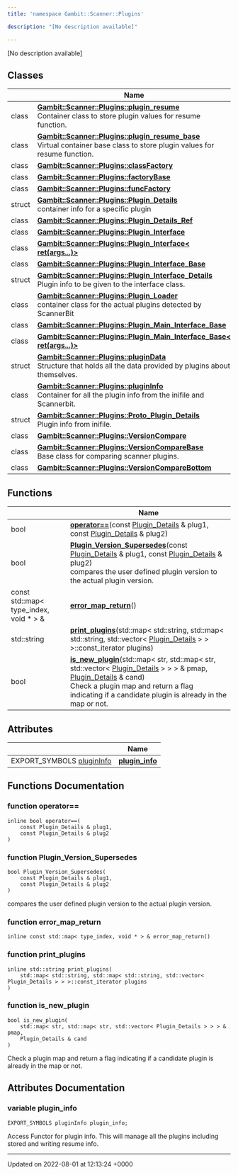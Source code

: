 ```yaml
---
title: 'namespace Gambit::Scanner::Plugins'

description: "[No description available]"

---
```







[No description available]

## Classes

|                | Name           |
| -------------- | -------------- |
| class | **[Gambit::Scanner::Plugins::__plugin_resume__](/documentation/code/classes/classgambit_1_1scanner_1_1plugins_1_1____plugin__resume____/)** <br>Container class to store plugin values for resume function.  |
| class | **[Gambit::Scanner::Plugins::__plugin_resume_base__](/documentation/code/classes/classgambit_1_1scanner_1_1plugins_1_1____plugin__resume__base____/)** <br>Virtual container base class to store plugin values for resume function.  |
| class | **[Gambit::Scanner::Plugins::classFactory](/documentation/code/classes/classgambit_1_1scanner_1_1plugins_1_1classfactory/)**  |
| class | **[Gambit::Scanner::Plugins::factoryBase](/documentation/code/classes/classgambit_1_1scanner_1_1plugins_1_1factorybase/)**  |
| class | **[Gambit::Scanner::Plugins::funcFactory](/documentation/code/classes/classgambit_1_1scanner_1_1plugins_1_1funcfactory/)**  |
| struct | **[Gambit::Scanner::Plugins::Plugin_Details](/documentation/code/classes/structgambit_1_1scanner_1_1plugins_1_1plugin__details/)** <br>container info for a specific plugin  |
| class | **[Gambit::Scanner::Plugins::Plugin_Details_Ref](/documentation/code/classes/classgambit_1_1scanner_1_1plugins_1_1plugin__details__ref/)**  |
| class | **[Gambit::Scanner::Plugins::Plugin_Interface](/documentation/code/classes/classgambit_1_1scanner_1_1plugins_1_1plugin__interface/)**  |
| class | **[Gambit::Scanner::Plugins::Plugin_Interface< ret(args...)>](/documentation/code/classes/classgambit_1_1scanner_1_1plugins_1_1plugin__interface_3_01ret_07args_8_8_8_08_4/)**  |
| class | **[Gambit::Scanner::Plugins::Plugin_Interface_Base](/documentation/code/classes/classgambit_1_1scanner_1_1plugins_1_1plugin__interface__base/)**  |
| struct | **[Gambit::Scanner::Plugins::Plugin_Interface_Details](/documentation/code/classes/structgambit_1_1scanner_1_1plugins_1_1plugin__interface__details/)** <br>Plugin info to be given to the interface class.  |
| class | **[Gambit::Scanner::Plugins::Plugin_Loader](/documentation/code/classes/classgambit_1_1scanner_1_1plugins_1_1plugin__loader/)** <br>container class for the actual plugins detected by ScannerBit  |
| class | **[Gambit::Scanner::Plugins::Plugin_Main_Interface_Base](/documentation/code/classes/classgambit_1_1scanner_1_1plugins_1_1plugin__main__interface__base/)**  |
| class | **[Gambit::Scanner::Plugins::Plugin_Main_Interface_Base< ret(args...)>](/documentation/code/classes/classgambit_1_1scanner_1_1plugins_1_1plugin__main__interface__base_3_01ret_07args_8_8_8_08_4/)**  |
| struct | **[Gambit::Scanner::Plugins::pluginData](/documentation/code/classes/structgambit_1_1scanner_1_1plugins_1_1plugindata/)** <br>Structure that holds all the data provided by plugins about themselves.  |
| class | **[Gambit::Scanner::Plugins::pluginInfo](/documentation/code/classes/classgambit_1_1scanner_1_1plugins_1_1plugininfo/)** <br>Container for all the plugin info from the inifile and Scannerbit.  |
| struct | **[Gambit::Scanner::Plugins::Proto_Plugin_Details](/documentation/code/classes/structgambit_1_1scanner_1_1plugins_1_1proto__plugin__details/)** <br>Plugin info from inifile.  |
| class | **[Gambit::Scanner::Plugins::VersionCompare](/documentation/code/classes/classgambit_1_1scanner_1_1plugins_1_1versioncompare/)**  |
| class | **[Gambit::Scanner::Plugins::VersionCompareBase](/documentation/code/classes/classgambit_1_1scanner_1_1plugins_1_1versioncomparebase/)** <br>Base class for comparing scanner plugins.  |
| class | **[Gambit::Scanner::Plugins::VersionCompareBottom](/documentation/code/classes/classgambit_1_1scanner_1_1plugins_1_1versioncomparebottom/)**  |

## Functions

|                | Name           |
| -------------- | -------------- |
| bool | **[operator==](/documentation/code/namespaces/namespacegambit_1_1scanner_1_1plugins/#function-operator==)**(const [Plugin_Details](/documentation/code/classes/structgambit_1_1scanner_1_1plugins_1_1plugin__details/) & plug1, const [Plugin_Details](/documentation/code/classes/structgambit_1_1scanner_1_1plugins_1_1plugin__details/) & plug2) |
| bool | **[Plugin_Version_Supersedes](/documentation/code/namespaces/namespacegambit_1_1scanner_1_1plugins/#function-plugin-version-supersedes)**(const [Plugin_Details](/documentation/code/classes/structgambit_1_1scanner_1_1plugins_1_1plugin__details/) & plug1, const [Plugin_Details](/documentation/code/classes/structgambit_1_1scanner_1_1plugins_1_1plugin__details/) & plug2)<br>compares the user defined plugin version to the actual plugin version.  |
| const std::map< type_index, void * > & | **[error_map_return](/documentation/code/namespaces/namespacegambit_1_1scanner_1_1plugins/#function-error-map-return)**() |
| std::string | **[print_plugins](/documentation/code/namespaces/namespacegambit_1_1scanner_1_1plugins/#function-print-plugins)**(std::map< std::string, std::map< std::string, std::vector< [Plugin_Details](/documentation/code/classes/structgambit_1_1scanner_1_1plugins_1_1plugin__details/) > > >::const_iterator plugins) |
| bool | **[is_new_plugin](/documentation/code/namespaces/namespacegambit_1_1scanner_1_1plugins/#function-is-new-plugin)**(std::map< str, std::map< str, std::vector< [Plugin_Details](/documentation/code/classes/structgambit_1_1scanner_1_1plugins_1_1plugin__details/) > > > & pmap, [Plugin_Details](/documentation/code/classes/structgambit_1_1scanner_1_1plugins_1_1plugin__details/) & cand)<br>Check a plugin map and return a flag indicating if a candidate plugin is already in the map or not.  |

## Attributes

|                | Name           |
| -------------- | -------------- |
| EXPORT_SYMBOLS [pluginInfo](/documentation/code/classes/classgambit_1_1scanner_1_1plugins_1_1plugininfo/) | **[plugin_info](/documentation/code/namespaces/namespacegambit_1_1scanner_1_1plugins/#variable-plugin-info)**  |


## Functions Documentation

### function operator==

```
inline bool operator==(
    const Plugin_Details & plug1,
    const Plugin_Details & plug2
)
```


### function Plugin_Version_Supersedes

```
bool Plugin_Version_Supersedes(
    const Plugin_Details & plug1,
    const Plugin_Details & plug2
)
```

compares the user defined plugin version to the actual plugin version. 

### function error_map_return

```
inline const std::map< type_index, void * > & error_map_return()
```


### function print_plugins

```
inline std::string print_plugins(
    std::map< std::string, std::map< std::string, std::vector< Plugin_Details > > >::const_iterator plugins
)
```


### function is_new_plugin

```
bool is_new_plugin(
    std::map< str, std::map< str, std::vector< Plugin_Details > > > & pmap,
    Plugin_Details & cand
)
```

Check a plugin map and return a flag indicating if a candidate plugin is already in the map or not. 


## Attributes Documentation

### variable plugin_info

```
EXPORT_SYMBOLS pluginInfo plugin_info;
```


Access Functor for plugin info. This will manage all the plugins including stored and writing resume info. 





-------------------------------

Updated on 2022-08-01 at 12:13:24 +0000